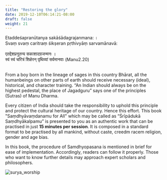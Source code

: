 ```yaml
---
title: "Restoring the glory"
date: 2019-12-10T06:14:21-08:00
draft: false
weight: 21
---
```


<div class="shloka">


Etaddeśapranūtanya sakāśādagrajanmana: । <br/>
Svaṃ svaṃ caritraṃ śikṣeran pṛthivyāṃ sarvamānavā: <br/><br/>
एतद्देशप्रनूतन्य सकाशादग्रजन्मनः । <br/>
स्वं स्वं चरित्रं शिक्षेरन् पृथिव्यां सर्वमानवाः (Manu2.20) <br/><br/>

From a boy born in the lineage of sages in this country Bhārat, all the humanbeings on other parts of earth should receive necessary (ideal), historical, and character training. “An Indian should always be on the highest pedestal, the place of Jagadguru” says one of the principles (Sutras) of Manu Dharma. 

Every citizen of India should take the responsibility to uphold this principle and protect the cultural heritage of our country. Hence this effort. This book "Saṃdhyāvaṃdanamu for All" which may be called as “Śrīpādukā Saṃdhyākalpamu” is presented to you as an authentic work that can be practised in just **15 minutes per session**. It is composed in a standard format to be practised by all mankind, without caste, creedm racem religion, gender and age bias.

In this book, the procedure of Samdhyopasana is mentioned in brief for ease of implementation. Accordingly, readers can follow it properly. Those who want to know further details may approach expert scholars and philosophers. 

![surya_worship](/images/sandhya/surya_prayer.png)